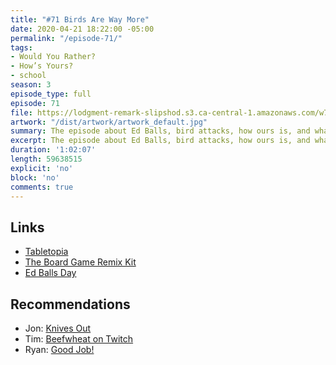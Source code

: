 ```yaml
---
title: "#71 Birds Are Way More"
date: 2020-04-21 18:22:00 -05:00
permalink: "/episode-71/"
tags:
- Would You Rather?
- How’s Yours?
- school
season: 3
episode_type: full
episode: 71
file: https://lodgment-remark-slipshod.s3.ca-central-1.amazonaws.com/w71.mp3
artwork: "/dist/artwork/artwork_default.jpg"
summary: The episode about Ed Balls, bird attacks, how ours is, and whatever.
excerpt: The episode about Ed Balls, bird attacks, how ours is, and whatever.
duration: '1:02:07'
length: 59638515
explicit: 'no'
block: 'no'
comments: true
---
```


## Links
- [Tabletopia](https://tabletopia.com/)
- [The Board Game Remix Kit](https://bgrk.itch.io/)
- [Ed Balls Day](https://knowyourmeme.com/memes/ed-balls)

## Recommendations
- Jon: [Knives Out](https://knivesout.movie)
- Tim: [Beefwheat on Twitch](https://www.twitch.tv/beefwheat)
- Ryan: [Good Job!](https://www.nintendo.com/games/detail/good-job-switch/)
